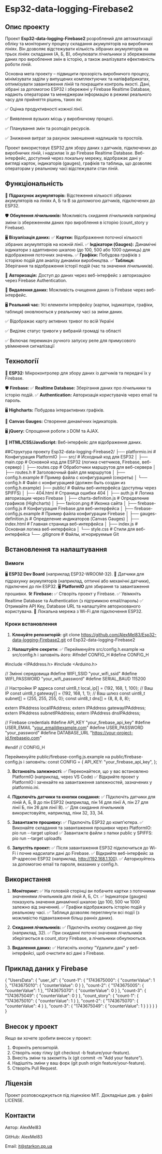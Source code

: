 # Esp32-data-logging-Firebase2

## Опис проекту

Проект **Esp32-data-logging-Firebase2** розроблений для автоматизації обліку та моніторингу процесу складання акумуляторів на виробничих лініях. Він дозволяє відстежувати кількість зібраних акумуляторів на трьох лініях складання (А, Б, В), обнулювати лічильники зі збереженням даних про вироблення змін в історію, а також аналізувати ефективність роботи ліній.

Основна мета проекту – підвищити прозорість виробничого процесу, мінімізувати заділи у випущених комплектуючих та напівфабрикатах, оптимізувати завантаження ліній та покращити контроль якості. Дані, зібрані за допомогою ESP32 і збережені у Firebase Realtime Database, надають операторам та менеджерам інформацію в режимі реального часу для прийняття рішень, таких як:

✅ Оцінка продуктивності кожної лінії.

✅ Виявлення вузьких місць у виробничому процесі.

✅ Планування змін та розподіл ресурсів.

✅ Зниження витрат за рахунок зменшення надлишків та простоїв.

Проект використовує ESP32 для збору даних з датчиків, підключених до виробничих ліній, і надсилає їх до Firebase Realtime Database. Веб-інтерфейс, доступний через локальну мережу, відображає дані у вигляді карток, індикаторів (gаuges), графіків та таблиць, що дозволяє операторам у реальному часі відстежувати стан ліній.

## Функціональність

🔔 **Підрахунок акумуляторів:** Відстеження кількості зібраних акумуляторів на лініях А, Б та В за допомогою датчиків, підключених до ESP32.

🛡️ **Обнулення лічильників:** Можливість скидання лічильників наприкінці зміни із збереженням даних про вироблення в історію (count_story у Firebase).

🖥️ **Візуалізація даних:**
✅ **Картки:** Відображення поточної кількості зібраних акумуляторів на кожній лінії.
✅ **Індікатори (Gauges):** Динамічні індикатори з адаптивною шкалою (до 100, 500 або 1000 одиниць) для відображення поточних значень.
✅ **Графіки:** Побудова графіків з історією подій для аналізу динаміки виробництва.
✅ **Таблиця:** Зберігання та відображення історії подій (час та значення лічильників).

🌟 **Авторизація:** Доступ до даних через веб-інтерфейс з авторизацією через Firebase Authentication.

📡 **Видалення даних:** Можливість очищення даних із Firebase через веб-інтерфейс.

🖥️ **Реальний час:** Усі елементи інтерфейсу (картки, індикатори, графіки, таблиця) оновлюються у реальному часі за зміни даних.

✅ Відображає карту активних тривог по всій Україні

✅ Виділяє статус тривоги у вибраній громаді та області

✅ Включає перемикач ручного запуску реле для примусового увімкнення сигналізації

## Технології

🔔 **ESP32:** Мікроконтролер для збору даних із датчиків та передачі їх у Firebase.

🛡️ **Firebase:**
✅ **Realtime Database:** Зберігання даних про лічильники та історію подій.
✅ **Authentication:** Авторизація користувачів через email та пароль.

🖥️ **Highcharts:** Побудова інтерактивних графіків.

📡 **Canvas Gauges:** Створення динамічних індикаторів.

🖥️ **jQuery:** Спрощення роботи з DOM та AJAX.

📂 **HTML/CSS/JavaScript:** Веб-інтерфейс для відображення даних.

##Структура проекту
Esp32-data-logging-Firebase2/
├── platformio.ini # Конфигурация PlatformIO
├── src/ # Исходный код для ESP32
│ ├── main.cpp # Основной код для ESP32 (логика счетчиков, Firebase, веб-сервер)
│ ├── routes.cpp # Обработчики маршрутов для веб-сервера
│ ├── routes.h # Заголовочный файл для маршрутов
│ ├── config.h.example # Пример файла с конфигурацией (секреты)
│ └── config.h # Файл с конфигурацией (должен быть создан из config.h.example)
├── public/ # Файлы веб-интерфейса (доступны через SPIFFS)
│ ├── 404.html # Страница ошибки 404
│ ├── auth.js # Логика авторизации через Firebase
│ ├── charts-definition.js # Определение графиков (Highcharts)
│ ├── favicon.png # Иконка сайта
│ ├── firebase-config.js # Конфигурация Firebase для веб-интерфейса
│ ├── firebase-config.js.example # Пример файла конфигурации Firebase
│ ├── gauges-definition.js # Определение индикаторов (Canvas Gauges)
│ ├── index.html # Главная страница веб-интерфейса
│ ├── index.js # Основная логика веб-интерфейса
│ └── style.css # Стили для веб-интерфейса
└── .gitignore # Файлы, игнорируемые Git

## Встановлення та налаштування

### Вимоги

🖥️ **ESP32 Dev Board** (наприклад ESP32-WROOM-32).
📌 Датчики для підрахунку акумуляторів (наприклад, оптичні або механічні датчики), підключені до пін ESP32.
🖥️ **PlatformIO** для збирання та завантаження прошивки.
🛠️ **Firebase:**
✅ Створіть проект у Firebase.
✅ Увімкніть Realtime Database та Authentication (з підтримкою email/пароль)
✅ Отримайте API Key, Database URL та налаштуйте авторизованого користувача.
🚀 Локальна мережа з Wi-Fi для підключення ESP32.

### Кроки встановлення

1. **Клонуйте репозиторій:**
   git clone https://github.com/AlexMel83/Esp32-data-logging-Firebase2.git
   cd Esp32-data-logging-Firebase2

2. **Налаштуйте секрети:**
   ✅ Перейменуйте src/config.h.example на src/config.h і заповніть його:
   #ifndef CONFIG_H
   #define CONFIG_H

#include <IPAddress.h>
#include <Arduino.h>

// Змінні середовища
#define WIFI_SSID "your_wifi_ssid"
#define WIFI_PASSWORD "your_wifi_password"
#define SERIAL_BAUD 115200

// Настройки IP адреса
const uint8_t local_ip[] = {192, 168, 1, 100}; // Ваш IP
const uint8_t gateway[] = {192, 168, 1, 1}; // Ваш шлюз
const uint8_t subnet[] = {255, 255, 255, 0};
const uint8_t dns[] = {8, 8, 8, 8};

extern IPAddress localIPAddress;
extern IPAddress gatewayIPAddress;
extern IPAddress subnetIPAddress;
extern IPAddress dnsIPAddress;

// Firebase credentials
#define API_KEY "your_firebase_api_key"
#define USER_EMAIL "your_email@example.com"
#define USER_PASSWORD "your_password"
#define DATABASE_URL "https://your-project-id.firebaseio.com"

#endif // CONFIG_H

Перейменуйте public/firebase-config.js.example на public/firebase-config.js і заповніть:
const CONFIG = {
API_KEY: "your_firebase_api_key",
};

3. **Встановіть залежності:**
   ✅ Переконайтеся, що у вас встановлено PlatformIO (наприклад, через VS Code)
   ✅ Відкрийте проект у PlatformIO і зачекайте на завантаження залежностей, зазначених у platformio.ini.

4. **Підключіть датчики та кнопки скидання:**
   ✅ Підключіть датчики для ліній А, Б, В до пін ESP32 (наприклад, пін 14 для лінії А, пін 27 для лінії Б, пін 26 для лінії В).
   ✅ Для скидання лічильників використовуйте, наприклад, піни 32, 33, 34.

5. **Завантажте прошивку:**
   ✅ Підключіть ESP32 до комп'ютера.
   ✅ Виконайте складання та завантаження прошивки через PlatformIO:
   pio run --target upload
   ✅ Завантажте файли з папки public у SPIFFS:
   pio run --target uploadfs

6. **Запустіть проект:**
   ✅ Після завантаження ESP32 підключиться до Wi-Fi і почне надсилати дані до Firebase.
   ✅ Відкрийте веб-інтерфейс за IP-адресою ESP32 (наприклад, http://192.168.1.100).
   ✅ Авторизуйтесь за допомогою email та пароля, вказаних у config.h.

## Використання

1. **Моніторинг:**
   ✅ На головній сторінці ви побачите картки з поточними значеннями лічильників для ліній А, Б, Ст.
   ✅ Індикатори (gauges) показують значення динамічної шкалою (до 100, 500 чи 1000 залежно від значення).
   ✅ Графіки відображають історію подій у реальному часі.
   ✅ Таблиця дозволяє переглянути всі події (з можливістю підвантаження більш ранніх даних).

2. **Скидання лічильників:**
   ✅ Підключіть кнопку скидання до піну (наприклад, 32).
   ✅ При скиданні поточні значення лічильників зберігаються в count_story Firebase, а лічильники обнулюються.

3. **Видалення даних:**
   ✅ Натисніть кнопку "Удалити дані" у веб-інтерфейсі, щоб очистити всі дані з Firebase.

## Приклад даних у Firebase

{
"UsersData": {
"user_id": {
"count-1": {
"1743675000": { "counterValue": 1 },
"1743675010": { "counterValue": 0 }
},
"count-2": {
"1743675005": { "counterValue": 1 },
"1743675070": { "counterValue": 0 }
},
"count-3": {
"1743675049": { "counterValue": 0 }
},
"count_story": {
"count-1": {
"1743675010": { "counterValue": 1 }
},
"count-2": {
"1743675070": { "counterValue": 4 }
},
"count-3": {
"1743675049": { "counterValue": 1 }
}
}
}
}
}

## Внесок у проект

Якщо ви хочете зробити внесок у проект:

1. Форкніть репозиторій.
2. Створіть нову гілку (git checkout -b feature/your-feature).
3. Внесіть зміни та закомтіть їх (git commit -m "Add your feature").
4. Надішліть зміни у ваш форк (git push origin feature/your-feature).
5. Створіть Pull Request.

## Ліцензія

Проект розповсюджується під ліцензією MIT. Докладніше див. у файлі LICENSE.

## Контакти

Автор: AlexMel83

GitHub: AlexMel83

Email: it@starkon.pp.ua
